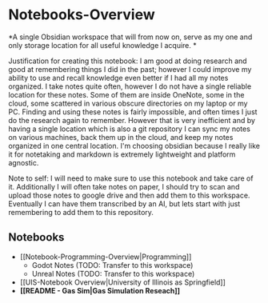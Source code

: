 Notebooks-Overview
==
*A single Obsidian workspace that will from now on, serve as my one and only storage location for all useful knowledge I acquire. *

Justification for creating this notebook: I am good at doing research and good at remembering things I did in the past; however I could improve my ability to use and recall knowledge even better if I had all my notes organized.  I take notes quite often, however I do not have a single reliable location for these notes.  Some of them are inside OneNote, some in the cloud, some scattered in various obscure directories on my laptop or my PC.  Finding and using these notes is fairly impossible, and often times I just do the research again to remember.  However that is very inefficient and by having a single location which is also a git repository I can sync my notes on various machines, back them up in the cloud, and keep my notes organized in one central location.  I'm choosing obsidian because I really like it for notetaking and markdown is extremely lightweight and platform agnostic.

Note to self: I will need to make sure to use this notebook and take care of it.  Additionally I will often take notes on paper, I should try to scan and upload those notes to google drive and then add them to this workspace.  Eventually I can have them transcribed by an AI,  but lets start with just remembering to add them to this repository.

Notebooks
--
- [[Notebook-Programming-Overview|Programming]]
	- Godot Notes (TODO: Transfer to this workspace)
	- Unreal Notes (TODO: Transfer to this workspace)
- [[UIS-Notebook Overview|University of Illinois as Springfield]]
- **[[README - Gas Sim|Gas Simulation Reseach]]**
